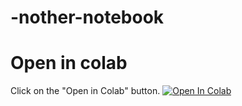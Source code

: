 # -nother-notebook

# Open in colab

Click on the "Open in Colab" button.
<a href="https://colab.research.google.com/github/Yusuf-T869/-nother-notebook/blob/master/Mega_2_GD.ipynb/" target="_parent\"><img src="https://colab.research.google.com/assets/colab-badge.svg" alt="Open In Colab"/></a>
